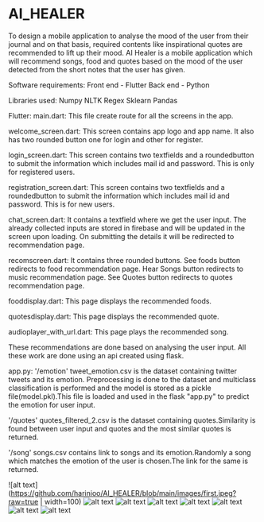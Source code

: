 # AI_HEALER
To design a mobile application to analyse the mood of the user from their journal and on that basis, required contents like inspirational quotes are recommended to lift up their mood.
AI Healer is a mobile application which will recommend songs, food and quotes based on the mood of the user detected from the short notes that the user has given. 

Software requirements:
Front end - Flutter
Back end - Python

Libraries used:
Numpy
NLTK
Regex
Sklearn
Pandas

Flutter:
main.dart:
This file create route for all the screens in the app.

welcome_screen.dart:
This screen contains app logo and app name.
It also has two rounded button one for login and other for register.

login_screen.dart:
This screen contains two textfields and a roundedbutton to submit the information which includes mail id and password.
This is only for registered users.

registration_screen.dart:
This screen contains two textfields and a roundedbutton to submit the information which includes mail id and password.
This is for new users.

chat_screen.dart:
It contains a textfield where we get the user input.
The already collected inputs are stored in firebase and will be updated in the screen upon loading.
On submitting the details it will be redirected to recommendation page.

recomscreen.dart:
It contains three rounded buttons.
See foods button redirects to food recommendation page.
Hear Songs button redirects to music recommendation page.
See Quotes button redirects to quotes recommendation page.

fooddisplay.dart:
This page displays the recommended foods.

quotesdisplay.dart:
This page displays the recommended quote.

audioplayer_with_url.dart:
This page plays the recommended song.

These recommendations are done based on analysing the user input.
All these work are done using an api created using flask.

app.py:
'/emotion'
tweet_emotion.csv is the dataset containing twitter tweets and its emotion.
Preprocessing is done to the dataset and multiclass classification is performed and the model is stored as a pickle file(model.pkl).This file is loaded and used in the flask "app.py" to predict the emotion for user input.

'/quotes'
quotes_filtered_2.csv is the dataset containing quotes.Similarity is found between user input and quotes and the most similar quotes is returned.

'/song'
songs.csv contains link to songs and its emotion.Randomly a song which matches the emotion of the user is chosen.The link for the same is returned.

![alt text](https://github.com/harinioo/AI_HEALER/blob/main/images/first.jpeg?raw=true | width=100)
![alt text](https://github.com/harinioo/AI_HEALER/blob/main/images/second.jpeg?raw=true)
![alt text](https://github.com/harinioo/AI_HEALER/blob/main/images/third.jpeg?raw=true)
![alt text](https://github.com/harinioo/AI_HEALER/blob/main/images/four.jpeg?raw=true)
![alt text](https://github.com/harinioo/AI_HEALER/blob/main/images/five.jpeg?raw=true)
![alt text](https://github.com/harinioo/AI_HEALER/blob/main/images/six.jpeg?raw=true)
![alt text](https://github.com/harinioo/AI_HEALER/blob/main/images/seven.jpeg?raw=true)
![alt text](https://github.com/harinioo/AI_HEALER/blob/main/images/eight.jpeg?raw=true)



